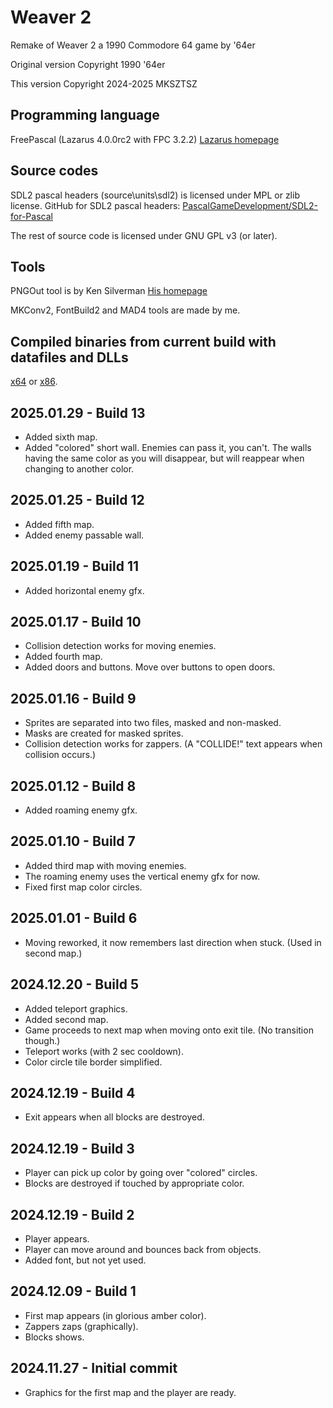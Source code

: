 # Weaver 2
Remake of Weaver 2 a 1990 Commodore 64 game by '64er

Original version Copyright 1990 '64er

This version Copyright 2024-2025 MKSZTSZ

## Programming language
FreePascal (Lazarus 4.0.0rc2 with FPC 3.2.2)
[Lazarus homepage](https://www.lazarus-ide.org/)

## Source codes
SDL2 pascal headers (source\units\sdl2) is licensed under MPL or zlib license.
GitHub for SDL2 pascal headers: [PascalGameDevelopment/SDL2-for-Pascal](https://github.com/PascalGameDevelopment/SDL2-for-Pascal)

The rest of source code is licensed under GNU GPL v3 (or later).

## Tools
PNGOut tool is by Ken Silverman [His homepage](http://advsys.net/ken)

MKConv2, FontBuild2 and MAD4 tools are made by me.

## Compiled binaries from current build with datafiles and DLLs
[x64](https://mksztsz.hu/tmpfiles/Weaver2_0.0.0.12.zip "Download x64 version") or
[x86](https://mksztsz.hu/tmpfiles/Weaver2_x86_0.0.0.12.zip "Download x86 version").

## 2025.01.29 - Build 13
- Added sixth map.
- Added "colored" short wall. Enemies can pass it, you can't. The walls having
  the same color as you will disappear, but will reappear when changing to
  another color.

## 2025.01.25 - Build 12
- Added fifth map.
- Added enemy passable wall.

## 2025.01.19 - Build 11
- Added horizontal enemy gfx.

## 2025.01.17 - Build 10
- Collision detection works for moving enemies.
- Added fourth map.
- Added doors and buttons. Move over buttons to open doors.

## 2025.01.16 - Build 9
- Sprites are separated into two files, masked and non-masked.
- Masks are created for masked sprites.
- Collision detection works for zappers. 
  (A "COLLIDE!" text appears when collision occurs.)

## 2025.01.12 - Build 8
- Added roaming enemy gfx.

## 2025.01.10 - Build 7
- Added third map with moving enemies.
- The roaming enemy uses the vertical enemy gfx for now.
- Fixed first map color circles. 

## 2025.01.01 - Build 6
- Moving reworked, it now remembers last direction when stuck. (Used in second map.)

## 2024.12.20 - Build 5
- Added teleport graphics.
- Added second map.
- Game proceeds to next map when moving onto exit tile. (No transition though.)
- Teleport works (with 2 sec cooldown).
- Color circle tile border simplified.

## 2024.12.19 - Build 4
- Exit appears when all blocks are destroyed.

## 2024.12.19 - Build 3
- Player can pick up color by going over "colored" circles.
- Blocks are destroyed if touched by appropriate color.
 
## 2024.12.19 - Build 2
- Player appears.
- Player can move around and bounces back from objects.
- Added font, but not yet used.

## 2024.12.09 - Build 1
- First map appears (in glorious amber color).
- Zappers zaps (graphically).
- Blocks shows.

## 2024.11.27 - Initial commit
- Graphics for the first map and the player are ready.



